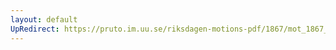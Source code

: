 ```yaml
---
layout: default
UpRedirect: https://pruto.im.uu.se/riksdagen-motions-pdf/1867/mot_1867__fk__70/mot_1867__fk__70-001.pdf
---
```

